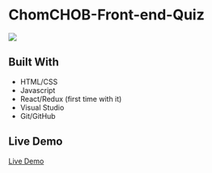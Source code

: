 # ChomCHOB-Front-end-Quiz

<img src="https://user-images.githubusercontent.com/52394519/193432508-3be7a3dc-ab88-45b3-9183-4363793eea4e.png">

## Built With

- HTML/CSS
- Javascript
- React/Redux (first time with it)
- Visual Studio
- Git/GitHub

## Live Demo

[Live Demo](https://augarh.github.io/ChomCHOB-Front-end-Quiz/)
